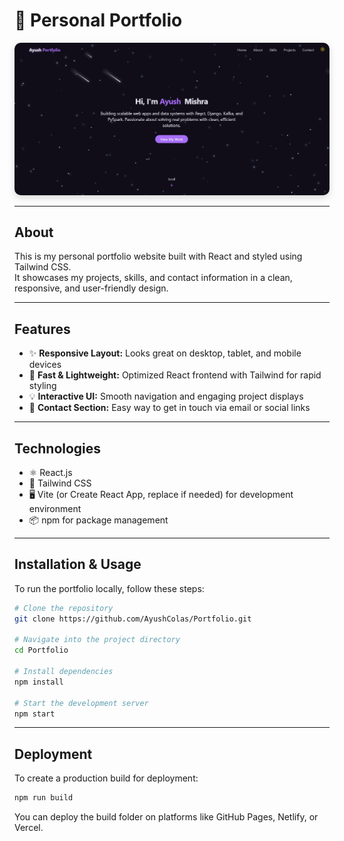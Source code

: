 # 🚀 Personal Portfolio

<p align="center">
  <img src="public/projects/Site.png" alt="Portfolio Screenshot" width="600" style="border-radius:10px; box-shadow: 0 4px 12px rgba(0,0,0,0.15);" />
</p>

---

## About

This is my personal portfolio website built with React and styled using Tailwind CSS.  
It showcases my projects, skills, and contact information in a clean, responsive, and user-friendly design.  

---

## Features

- ✨ **Responsive Layout:** Looks great on desktop, tablet, and mobile devices  
- 🚀 **Fast & Lightweight:** Optimized React frontend with Tailwind for rapid styling  
- 💡 **Interactive UI:** Smooth navigation and engaging project displays  
- 📱 **Contact Section:** Easy way to get in touch via email or social links

---

## Technologies

- ⚛️ React.js  
- 🎨 Tailwind CSS  
- 🖥️ Vite (or Create React App, replace if needed) for development environment  
- 📦 npm for package management

---

## Installation & Usage

To run the portfolio locally, follow these steps:

```bash
# Clone the repository
git clone https://github.com/AyushColas/Portfolio.git

# Navigate into the project directory
cd Portfolio

# Install dependencies
npm install

# Start the development server
npm start
```

---

## Deployment
To create a production build for deployment:

```bash
npm run build
```

You can deploy the build folder on platforms like GitHub Pages, Netlify, or Vercel.

